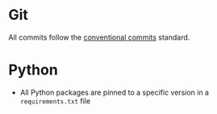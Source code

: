 # Git

All commits follow the [conventional commits](https://www.conventionalcommits.org/en/v1.0.0/) standard.

# Python

- All Python packages are pinned to a specific version in a `requirements.txt` file
